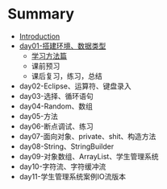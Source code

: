 # Summary

* [Introduction](README.md)
* [day01-搭建环境、数据类型](day01da-jian-huan-jing-3001-shu-ju-lei-xing.md)
  * [学习方法篇](xue-xi-fang-fa-pian.md)
  * 课前预习
  * 课后复习，练习，总结
* day02-Eclipse、运算符、键盘录入
* day03-选择、循环语句
* day04-Random、数组
* day05-方法
* day06-断点调试、练习
* day07-面向对象、private、shit、构造方法
* day08-String、StringBuilder
* day09-对象数组、ArrayList、学生管理系统
* day10-字符流、字符缓冲流
* day11-学生管理系统案例IO流版本

